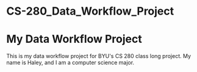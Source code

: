 # CS-280_Data_Workflow_Project

# My Data Workflow Project
This is my data workflow project for BYU's CS 280 class long project.
My name is Haley, and I am a computer science major.
